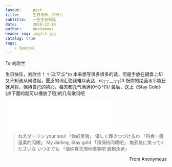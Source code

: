 ```yaml
---
layout:     post
title:      生日快乐，刘欣兰
subtitle:   一些生日祝福
date:       2020-12-10
author:     Anonymous
header-img: img/st.jpg
catalog: true
tags:
    - Special
---
```


To 刘欣兰

生日快乐，刘欣兰！ヾ(≧▽≦*)o
本来想写很多很多的话，但是手放在键盘上却又不知该从何说起，匮乏的词汇使我难以表达...ε(┬┬﹏┬┬)3
祝你的绘画水平能日就月将，保持自己的初心，每天都元气满满\(0^◇^0)/
最后，送上《Stay Gold》(点下面的就可以播放了哦)的几句歌词吧
<iframe frameborder="no" border="0" marginwidth="0" marginheight="0" width=330 height=86 src="//music.163.com/outchain/player?type=2&id=29785409&auto=0&height=66"></iframe>

> ねえダーリン your soul
>「你的灵魂」
> 優しく輝きつづけるわ
>「将会一直温柔的闪耀」
> My darling, Stay gold
> 「请保持闪耀吧」
> 無邪気に笑ってくださいな いつまでも
> 「请纯真无邪地微笑吧 直到永远」

<p align="right"> From Anonymous</p>

